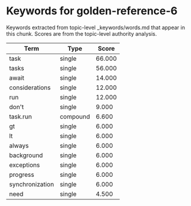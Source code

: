 # Keywords for golden-reference-6

Keywords extracted from topic-level _keywords/words.md that appear in this chunk.
Scores are from the topic-level authority analysis.

| Term | Type | Score |
|------|------|-------|
| task | single | 66.000 |
| tasks | single | 56.000 |
| await | single | 14.000 |
| considerations | single | 12.000 |
| run | single | 12.000 |
| don't | single | 9.000 |
| task.run | compound | 6.600 |
| gt | single | 6.000 |
| lt | single | 6.000 |
| always | single | 6.000 |
| background | single | 6.000 |
| exceptions | single | 6.000 |
| progress | single | 6.000 |
| synchronization | single | 6.000 |
| need | single | 4.500 |
